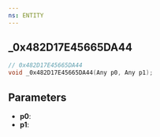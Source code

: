 ```yaml
---
ns: ENTITY
---
```

## _0x482D17E45665DA44

```c
// 0x482D17E45665DA44
void _0x482D17E45665DA44(Any p0, Any p1);
```

## Parameters
* **p0**:
* **p1**:
